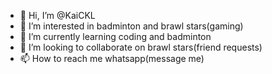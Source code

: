 - 👋 Hi, I’m @KaiCKL
- 👀 I’m interested in badminton and brawl stars(gaming)
- 🌱 I’m currently learning coding and badminton
- 💞️ I’m looking to collaborate on brawl stars(friend requests)
- 📫 How to reach me whatsapp(message me)

<!---
KaiCKL/KaiCKL is a ✨ special ✨ repository because its `README.md` (this file) appears on your GitHub profile.
You can click the Preview link to take a look at your changes.
--->
